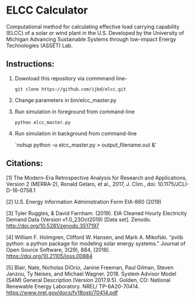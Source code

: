ELCC Calculator
===============

Computational method for calculating effective load carrying capability (ELCC) of a solar or wind plant in the U.S. Developed by the University of Michigan Advancing Sustainable Systems through low-impact Energy Technologies (ASSET) Lab.

Instructions:
-------------

1. Download this repository via commmand line- 

    `git clone https://github.com/ijbd/elcc.git`

2. Change parameters in bin/elcc_master.py

3. Run simulation in foreground from command-line

    `python elcc_master.py`

4. Run simulation in background from command-line

    `nohup python -u elcc_master.py > output_filename.out &'

Citations:
----------

[1] The Modern-Era Retrospective Analysis for Research and Applications, Version 2 (MERRA-2), Ronald Gelaro, et al., 2017, J. Clim., doi: 10.1175/JCLI-D-16-0758.1

[2] U.S. Energy Information Administration Form EIA-860 (2019)

[3] Tyler Ruggles, & David Farnham. (2019). EIA Cleaned Hourly Electricity Demand Data (Version v1.0_23Oct2019) [Data set]. Zenodo. http://doi.org/10.5281/zenodo.3517197

[4] William F. Holmgren, Clifford W. Hansen, and Mark A. Mikofski. “pvlib python: a python package for modeling solar energy systems.” Journal of Open Source Software, 3(29), 884, (2018). https://doi.org/10.21105/joss.00884

[5] Blair, Nate, Nicholas DiOrio, Janine Freeman, Paul Gilman, Steven Janzou, Ty Neises, and Michael Wagner. 2018. System Advisor Model (SAM) General Description (Version 2017.9.5). Golden, CO: National Renewable Energy Laboratory. NREL/ TP-6A20-70414. https://www.nrel.gov/docs/fy18osti/70414.pdf

